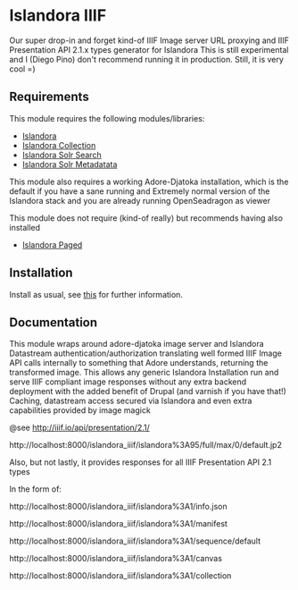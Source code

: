 # Islandora IIIF

Our super drop-in and forget kind-of IIIF Image server URL proxying and IIIF Presentation API 2.1.x types generator for Islandora
This is still experimental and I (Diego Pino) don't recommend running it in production. 
Still, it is very cool =)

## Requirements

This module requires the following modules/libraries:

* [Islandora](https://github.com/islandora/islandora)
* [Islandora Collection](https://github.com/islandora/islandora_solution_pack_collection)
* [Islandora Solr Search ](https://github.com/islandora/islandora_solr_search)
* [Islandora Solr Metadatata ](https://github.com/Islandora/islandora_solr_metadata)

This module also requires a working Adore-Djatoka installation, which is the default if you have a sane 
running and Extremely normal version of the Islandora stack and you are already running OpenSeadragon as viewer

This module does not require (kind-of really) but recommends having also installed
* [Islandora Paged ](https://github.com/islandora/islandora_paged)

## Installation

Install as usual, see [this](https://drupal.org/documentation/install/modules-themes/modules-7) for further information.


## Documentation

This module wraps around adore-djatoka image server and Islandora Datastream authentication/authorization translating well formed 
IIIF Image API calls internally to something that Adore understands, returning the transformed image. This allows any generic Islandora
Installation run and serve IIIF compliant image responses without any extra backend deployment with the added benefit of Drupal 
(and varnish if you have that!) Caching, datastream access secured via Islandora and even extra capabilities provided by image magick

@see http://iiif.io/api/presentation/2.1/

http://localhost:8000/islandora_iiif/islandora%3A95/full/max/0/default.jp2

Also, but not lastly, it provides responses for all IIIF Presentation API 2.1 types

In the form of:

http://localhost:8000/islandora_iiif/islandora%3A1/info.json

http://localhost:8000/islandora_iiif/islandora%3A1/manifest

http://localhost:8000/islandora_iiif/islandora%3A1/sequence/default

http://localhost:8000/islandora_iiif/islandora%3A1/canvas

http://localhost:8000/islandora_iiif/islandora%3A1/collection
